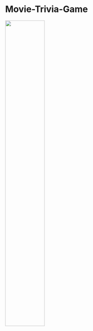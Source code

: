 # Movie-Trivia-Game
<img src="https://user-images.githubusercontent.com/82020749/207138207-db956a2e-65d0-4dba-b9f2-6f1c8fc18528.png" width="50%" height="50%" >
